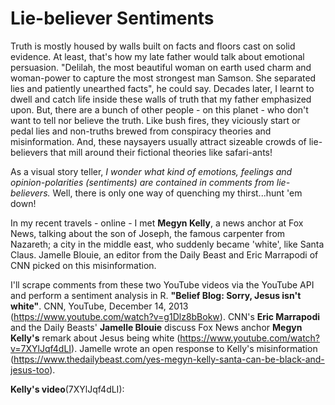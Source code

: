# Lie-believer Sentiments
Truth is mostly housed by walls built on facts and floors cast on solid evidence. At least, that's how my late father would talk about emotional persuasion. "Delilah, the most beautiful woman on earth used charm and woman-power to capture the most strongest man Samson. She separated lies and patiently unearthed facts", he could say. Decades later, I learnt to dwell and catch life inside these walls of truth that my father emphasized upon. But, there are a bunch of other people - on this planet - who don't want to tell nor believe the truth. Like bush fires, they viciously start or pedal lies and non-truths brewed from conspiracy theories and misinformation. And, these naysayers usually attract sizeable crowds of lie-believers that mill around their fictional theories like safari-ants!

As a visual story teller, _I wonder what kind of emotions, feelings and opinion-polarities (sentiments) are contained in comments from lie-believers._ Well, there is only one way of quenching my thirst...hunt 'em down!

In my recent travels - online - I met __Megyn Kelly__, a news anchor at Fox News, talking about the son of Joseph, the famous carpenter from Nazareth; a city in the middle east, who suddenly became 'white', like Santa Claus. Jamelle Blouie, an editor from the Daily Beast and Eric Marrapodi of CNN picked on this misinformation. 

I'll scrape comments from these two YouTube videos via the YouTube API and perform a sentiment analysis in R.
__"Belief Blog: Sorry, Jesus isn't white"__. CNN, YouTube, December 14, 2013 (https://www.youtube.com/watch?v=g1Dlz8bBokw). CNN's __Eric Marrapodi__ and the Daily Beasts' __Jamelle Blouie__ discuss Fox News anchor __Megyn Kelly's__ remark about Jesus being white (https://www.youtube.com/watch?v=7XYlJqf4dLI). Jamelle wrote an open response to Kelly's misinformation (https://www.thedailybeast.com/yes-megyn-kelly-santa-can-be-black-and-jesus-too).

__Kelly's video__(7XYlJqf4dLI):
